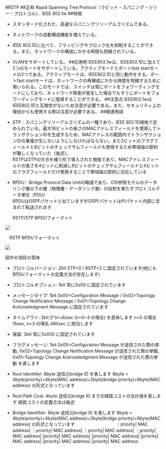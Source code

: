 

#RSTP
##正称
Rapid Spanning Tree Protocol（ラピッド・スパニング・ツリー・プロトコル）、IEEE 802.1w
##特徴
* スタンダード化された、高速なスパニングツリーアルゴリズムである。
* ネットワークの自動構成機能を備えている。
* IEEE 802.1Dに比べて、フラッピングやブロック化を抑制することができる。また、ネットワークの構成にかかる時間も短縮されている。
* VLANをサポートしている。
##応用例
IEEE802.1wは、IEEE802.1Dに加えて2つのモードをサポートしている。アクティブモードとポートfast startモードの2つである。アクティブモードは、IEEE802.1Dと同じ動作をする。ポートfast startモードは、ネットワークの再構成にかかる時間を短縮するために用いられる。このモードでは、スイッチは常にポートをフォワーディングモードにしており、ネットワーク障害が発生した場合でもすぐにポートをフォワーディングモードに復帰することができる。
##注意点
IEEE802.1wはIEEE802.1Dと互換性がないため注意が必要である。また、セキュリティ上の理由からも使用する際は注意が必要である。
##関連用語
* STP：スパニングツリーアルゴリズムの一種であり、IEEE 802.1D規格で定められている。最大16ビットの長さのMACアドレスフィールドを使用してトランザクションIDを生成するため、MACアドレスの範囲内でトランザクションIDの重複が生じないようにしなければならない。また2ビットのフラグフィールドと8ビットのチェックサムフィールドも使用するため帯域幅の節約が難しくなっていた（後述）。  
RSTPはSTPの欠点を補う形で導入された規格であり、MACアドレスフィールドの長さを4ビットに削減し8ビットのチェックサムフィールドと4ビットのフラグフィールドだけ使用することで帯域幅の節約に対応している  
* BPDU：Bridge Protocol Data Unitの略語であり、OSI参照モデルのデータリンク層以下の層（物理層・データリンク層）の役割を果たすプロトコルデータ単位（PDU）  
BPDUはOSPFパケットと似ていますがOSPFパケットはIPパケット内部に含まれて転送されます  

  RSTP/STP BPDUフォーマット  

 ![](https://github.com/ryo-ma/markdown_exercises/blob/master/stp_bpdu_format.gif)   

　RSTP BPDUフォーマット  

 ![](https://github.com/ryo-ma/markdown_exercises/blob/master/rstp_bpdu_format.gif)   

 図中の項目の意味  

 * プロトコルバージョン: 2bit  STP=0 / RSTP=2 に固定されています(他にもBPDUフォーマットの定義方法が存在します)    

 * プロトコルオプション: 1bit 常に0x00 に固定されています    

 * メッセージタイプ: 1bit 0x00=Configuration Message / 0x02=Topology Change Notification Message / 0x01=Topology Change Acknowledgment Message に固定されています    

 * タイムアウト: 2bit 2^(n+6)sec (n=0~3 の場合) を意味します n=0 の場合 15sec, n=3 の場名 480sec に相当します    

 * 保留: 3bit 常に0x000 に固定されています    

 * フラグメッセージ: 1bit 0x00=Configuration Message が送信された際の挙動, 0x02=Topology Change Notification Message が送信された際の挙動, 0x01=Topology Change Acknowledgment Message が送信された際の挙動 を表します    

 * Root Identifier: 8byte 送信元bridge ID を表します    8byte = 4byte(priority)+4byte(MAC address)=2byte(bridge priority)+6byte(MAC address) の形式となっています    

 * Root Path Cost: 4byte 送信元bridge ID までの経路コストの合計値を表します 経路コストの定義方法は後述      

 * Bridge Identifier: 8byte 送信元bridge ID を表します    8byte = 4byte(priority)+4byte(MAC address)=2byte(bridge priority)+6byte(MAC address) の形式となっています     　　　　　　　　　         ｜priority| MAC address|                                                              ｜priority| MAC address|                                                              ｜priority| MAC address|                                                              ｜priority| MAC address|            |priority| MAC address|            |priority| MAC address|            |priority| MAC address|            |priority| MAC address|            |priority| MAC address